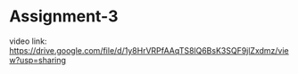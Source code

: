 # Assignment-3


video link: https://drive.google.com/file/d/1y8HrVRPfAAqTS8lQ6BsK3SQF9jlZxdmz/view?usp=sharing
